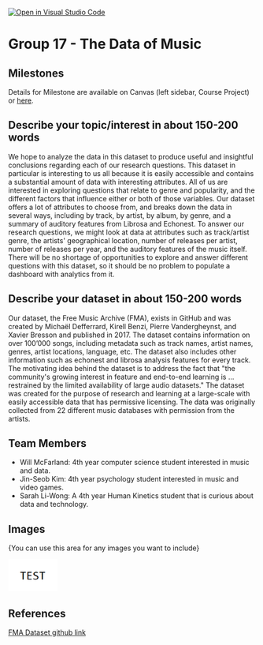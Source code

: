 [![Open in Visual Studio Code](https://classroom.github.com/assets/open-in-vscode-f059dc9a6f8d3a56e377f745f24479a46679e63a5d9fe6f495e02850cd0d8118.svg)](https://classroom.github.com/online_ide?assignment_repo_id=5843941&assignment_repo_type=AssignmentRepo)
# Group 17 - The Data of Music

## Milestones

Details for Milestone are available on Canvas (left sidebar, Course Project) or [here](https://firas.moosvi.com/courses/data301/project/milestone01.html).

## Describe your topic/interest in about 150-200 words

We hope to analyze the data in this dataset to produce useful and insightful conclusions regarding each of our research questions. This dataset in particular is interesting to us all because it is easily accessible and contains a substantial amount of data with interesting attributes. All of us are interested in exploring questions that relate to genre and popularity, and the different factors that influence either or both of those variables. Our dataset offers a lot of attributes to choose from, and breaks down the data in several ways, including by track, by artist, by album, by genre, and a summary of auditory features from Librosa and Echonest. To answer our research questions, we might look at data at attributes such as track/artist genre, the artists' geographical location, number of releases per artist, number of releases per year, and the auditory features of the music itself. There will be no shortage of opportunities to explore and answer different questions with this dataset, so it should be no problem to populate a dashboard with analytics from it.

## Describe your dataset in about 150-200 words

Our dataset, the Free Music Archive (FMA), exists in GitHub and was created by Michaël Defferrard, Kirell Benzi, Pierre Vandergheynst, and Xavier Bresson and published in 2017. The dataset contains information on over 100’000 songs, including metadata such as track names, artist names, genres, artist locations, language, etc. The dataset also includes other information such as echonest and librosa analysis features for every track. The motivating idea behind the dataset is to address the fact that "the community's growing interest in feature and end-to-end learning is ... restrained by the limited availability of large audio datasets."  The dataset was created for the purpose of research and learning at a large-scale with easily accessible data that has permissive licensing. The data was originally collected from 22 different music databases with permission from the artists.

## Team Members

- Will McFarland: 4th year computer science student interested in music and data.
- Jin-Seob Kim: 4th year psychology student interested in music and video games.
- Sarah Li-Wong: A 4th year Human Kinetics student that is curious about data and technology.

## Images

{You can use this area for any images you want to include}

<img src ="images/test.png" width="100px">

## References

[FMA Dataset github link](https://github.com/mdeff/fma)



